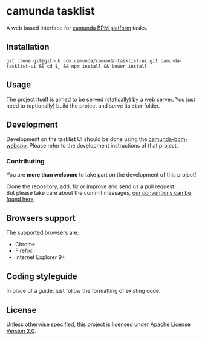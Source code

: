 # camunda tasklist

A web based interface for [camunda BPM platform](http://camunda.org) tasks.

## Installation

`git clone git@github.com:camunda/camunda-tasklist-ui.git camunda-tasklist-ui && cd $_ && npm install && bower install`

## Usage

The project itself is aimed to be served (statically) by a web server.
You just need to (optionally) build the project and serve its `dist` folder.

## Development

Development on the tasklist UI should be done using the [camunda-bpm-webapp](https://github.com/camunda/camunda-bpm-webapp/). Please refer to the development instructions of that project.

### Contributing

You are __more than welcome__ to take part on the development of this project!

Clone the repository, add, fix or improve and send us a pull request.    
But please take care about the commit messages, [our conventions can be found
here](https://github.com/ajoslin/conventional-changelog/blob/master/CONVENTIONS.md).


## Browsers support

The supported browsers are:
 - Chrome
 - Firefox
 - Internet Explorer 9+

## Coding styleguide

In place of a guide, just follow the formatting of existing code.

## License

Unless otherwise specified, this project is licensed under [Apache License Version 2.0](./LICENSE).

